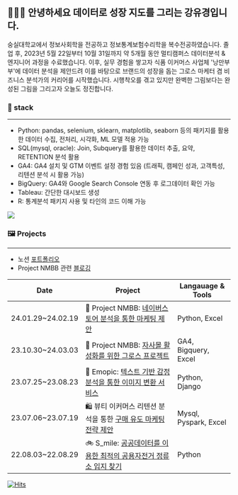 ## 👩🏻‍🎨 안녕하세요 데이터로 성장 지도를 그리는 강유경입니다.
숭실대학교에서 정보사회학을 전공하고 정보통계보험수리학을 복수전공하였습니다.
졸업 후, 2023년 5월 22일부터 10월 31일까지 약 5개월 동안 멀티캠퍼스 데이터분석 & 엔지니어 과정을 수료했습니다. 
이후, 실무 경험을 쌓고자 식품 이커머스 사업체 '낭만부부'에 데이터 분석을 제안드려 이를 바탕으로 브랜드의 성장을 돕는 그로스 마케터 겸 비즈니스 분석가의 커리어를 시작했습니다.
시행착오를 겪고 있지만 완벽한 그림보다는 완성된 그림을 그리고자 오늘도 정진합니다.

### 🎨 stack
---
- Python: pandas, selenium, sklearn, matplotlib, seaborn 등의 패키지를 활용한 데이터 수집, 전처리, 시각화, ML 모델 적용 가능
- SQL(mysql, oracle): Join, Subquery를 활용한 데이터 추출, 요약, RETENTION 분석 활용
- GA4: GA4 설치 및 GTM 이벤트 설정 경험 있음 (트래픽, 캠페인 성과, 고객특성, 리텐션 분석 시 활용 가능)
- BigQuery: GA4와  Google Search Console 연동 후 로그데이터 확인 가능
- Tableau: 간단한 대시보드 생성
- R: 통계분석 패키지 사용 및 타인의 코드 이해 가능

<img src="https://img.shields.io/badge/python-#3776AB?style=for-the-badge&logo=python&logoColor=white">


### 🖼️ Projects
---
- 노션 [포트폴리오](https://www.notion.so/s-Portfolio-a1cfb21801e94a638b1614be7ad89487)
- Project NMBB 관련 [블로깅](https://luluofgang.tistory.com/category/main%20projects/NMBB)

| Date | Project | Langauage & Tools |
| --- | --- | --- |
| 24.01.29~24.02.19| 🍡 Project NMBB: [네이버스토어 분석을 통한 마케팅 제안](https://github.com/KYK0328/nmbb) | Python, Excel |
| 23.10.30~24.03.03| 🍡 Project NMBB: [자사몰 활성화를 위한 그로스 프로젝트](https://www.notion.so/NMBB-1-7b0681d6bb5c4a7aa9de6619d3225124) | GA4, Bigquery, Excel |
| 23.07.25~23.08.23 | 🤪 Emopic: [텍스트 기반 감정분석을 통한 이미지 변환 서비스](https://github.com/KYK0328/emopic) | Python, Django |
| 23.07.06~23.07.19 | 🛍️ 뷰티 이커머스 리텐션 분석을 통한 [구매 유도 마케팅 전략 제안](https://github.com/KYK0328/ecommerce) | Mysql, Pyspark, Excel |
| 22.08.03~22.08.29 | 🚲 S_mile: [공공데이터를 이용한 최적의 공용자전거 정류소 입지 찾기](https://github.com/KYK0328/public_bike) | Python |

[![Hits](https://hits.seeyoufarm.com/api/count/incr/badge.svg?url=https%3A%2F%2Fgithub.com%2FKYK0328&count_bg=%2379C83D&title_bg=%23555555&icon=&icon_color=%23E7E7E7&title=visits&edge_flat=false)](https://hits.seeyoufarm.com)
